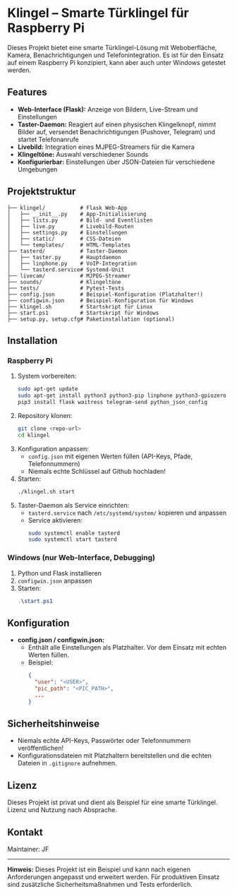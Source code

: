 # Klingel – Smarte Türklingel für Raspberry Pi

Dieses Projekt bietet eine smarte Türklingel-Lösung mit Weboberfläche, Kamera, Benachrichtigungen und Telefonintegration. Es ist für den Einsatz auf einem Raspberry Pi konzipiert, kann aber auch unter Windows getestet werden.

## Features
- **Web-Interface (Flask):** Anzeige von Bildern, Live-Stream und Einstellungen
- **Taster-Daemon:** Reagiert auf einen physischen Klingelknopf, nimmt Bilder auf, versendet Benachrichtigungen (Pushover, Telegram) und startet Telefonanrufe
- **Livebild:** Integration eines MJPEG-Streamers für die Kamera
- **Klingeltöne:** Auswahl verschiedener Sounds
- **Konfigurierbar:** Einstellungen über JSON-Dateien für verschiedene Umgebungen

## Projektstruktur
```
├── klingel/           # Flask Web-App
│   ├── __init__.py    # App-Initialisierung
│   ├── lists.py       # Bild- und Eventlisten
│   ├── live.py        # Livebild-Routen
│   ├── settings.py    # Einstellungen
│   ├── static/        # CSS-Dateien
│   └── templates/     # HTML-Templates
├── tasterd/           # Taster-Daemon
│   ├── taster.py      # Hauptdaemon
│   ├── linphone.py    # VoIP-Integration
│   └── tasterd.service# Systemd-Unit
├── livecam/           # MJPEG-Streamer
├── sounds/            # Klingeltöne
├── tests/             # Pytest-Tests
├── config.json        # Beispiel-Konfiguration (Platzhalter!)
├── configwin.json     # Beispiel-Konfiguration für Windows
├── klingel.sh         # Startskript für Linux
├── start.ps1          # Startskript für Windows
├── setup.py, setup.cfg# Paketinstallation (optional)
```

## Installation
### Raspberry Pi
1. System vorbereiten:
   ```bash
   sudo apt-get update
   sudo apt-get install python3 python3-pip linphone python3-gpiozero picamera mjpg-streamer git
   pip3 install flask waitress telegram-send python_json_config
   ```
2. Repository klonen:
   ```bash
   git clone <repo-url>
   cd klingel
   ```
3. Konfiguration anpassen:
   - `config.json` mit eigenen Werten füllen (API-Keys, Pfade, Telefonnummern)
   - Niemals echte Schlüssel auf Github hochladen!
4. Starten:
   ```bash
   ./klingel.sh start
   ```
5. Taster-Daemon als Service einrichten:
   - `tasterd.service` nach `/etc/systemd/system/` kopieren und anpassen
   - Service aktivieren:
     ```bash
     sudo systemctl enable tasterd
     sudo systemctl start tasterd
     ```

### Windows (nur Web-Interface, Debugging)
1. Python und Flask installieren
2. `configwin.json` anpassen
3. Starten:
   ```powershell
   .\start.ps1
   ```

## Konfiguration
- **config.json / configwin.json:**
  - Enthält alle Einstellungen als Platzhalter. Vor dem Einsatz mit echten Werten füllen.
  - Beispiel:
    ```json
    {
      "user": "<USER>",
      "pic_path": "<PIC_PATH>",
      ...
    }
    ```

## Sicherheitshinweise
- Niemals echte API-Keys, Passwörter oder Telefonnummern veröffentlichen!
- Konfigurationsdateien mit Platzhaltern bereitstellen und die echten Dateien in `.gitignore` aufnehmen.

## Lizenz
Dieses Projekt ist privat und dient als Beispiel für eine smarte Türklingel. Lizenz und Nutzung nach Absprache.

## Kontakt
Maintainer: JF

---

**Hinweis:**
Dieses Projekt ist ein Beispiel und kann nach eigenen Anforderungen angepasst und erweitert werden. Für produktiven Einsatz sind zusätzliche Sicherheitsmaßnahmen und Tests erforderlich.
